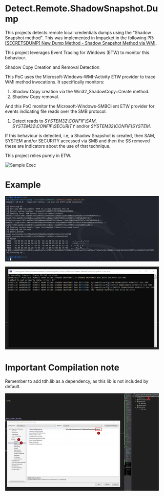 ﻿# Detect.Remote.ShadowSnapshot.Dump

This projects detects remote local credentials dumps using the "Shadow Snapshot method". This was implemented in Impacket in the following PR: [[SECRETSDUMP] New Dump Method - Shadow Snapshot Method via WMI](https://github.com/fortra/impacket/pull/1719).

This project leverages Event Tracing for Windows (ETW) to monitor this behaviour.

Shadow Copy Creation and Removal Detection:

This PoC uses the Microsoft-Windows-WMI-Activity ETW provider to trace WMI method invocations. It specifically monitors:
1. Shadow Copy creation via the Win32_ShadowCopy::Create method.
2. Shadow Copy removal.

And this PoC monitor the Microsoft-Windows-SMBClient ETW provider for events indicating file reads over the SMB protocol.
1. Detect reads to _SYSTEM32\CONFIF\SAM_,  _SYSTEM32\CONFIF\SECURITY_ and/or  _SYSTEM32\CONFIF\SYSTEM_.

If this behaviour is detected, i.e, a Shadow Snapshot is created, then SAM, SYSTEM and/or SECURITY accessed via SMB and then the SS removed these are indicators about the use of that technique.

This project relies purely in ETW.

![Sample Exec](snapshots%2F2025-01-17%2014-24-08.gif)

# Example

![Impacket Secretsdump](snapshots%2F2024-12-27%2013_54_40-kali-linux-2024.4-vmware-amd64%20-%20VMware%20Workstation.png)

![Detection](snapshots%2F2024-12-27%2004_56_28-.png)

# Important Compilation note

Remember to add tdh.lib as a dependency, as this lib is not included by default.

![Visual Studio Lib Dependency](snapshots%2F2024-12-27%2004_53_16-Detect.Remote.ShadowSnapshot.Dump%20-%20Microsoft%20Visual%20Studio.png)
